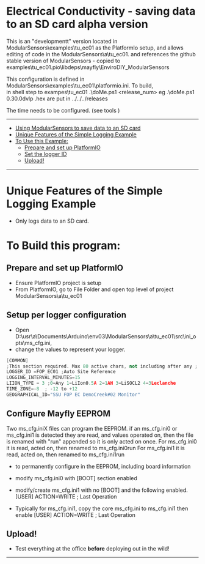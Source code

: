 [//]: # ( @page alpha_EC_logging EC Logging)
# Electrical Conductivity - saving data to an SD card  alpha version

This is an "developmentt" version located in ModularSensors\examples\tu_ec01 as the PlatformIo setup, 
and allows editing of code in the ModularSensors\a\tu_ec01.
and references the github stable version of ModularSensors - copied to 
examples\tu_ec01\.pio\libdeps\mayfly\EnviroDIY_ModularSensors

This  configuration is defined in ModularSensors\examples\tu_ec01\platformio.ini.
To build,  
in shell step to exampes\tu_ec01
.\doMe.ps1  <release_num>   eg .\doMe.ps1 0.30.0dvlp  .hex are put in ../../../releases

The time needs to be configured. (see tools )

_______

[//]: # ( @tableofcontents )

[//]: # ( Start GitHub Only )
- [Using ModularSensors to save data to an SD card](#using-modularsensors-to-save-data-to-an-sd-card)
- [Unique Features of the Simple Logging Example](#unique-features-of-the-simple-logging-example)
- [To Use this Example:](#to-use-this-example)
  - [Prepare and set up PlatformIO](#prepare-and-set-up-platformio)
  - [Set the logger ID](#set-the-logger-id)
  - [Upload!](#upload)

[//]: # ( End GitHub Only )

_______

[//]: # ( @section example_simple_logging_unique Unique Features of the Simple Logging Example )
# Unique Features of the Simple Logging Example
- Only logs data to an SD card.

[//]: # ( @section example_simple_logging_using To Use this Example: )
# To Build this program:

[//]: # ( @subsection example_simple_logging_pio Prepare and set up PlatformIO )
## Prepare and set up PlatformIO
- Ensure PlatformIO project is setup
- From PlatformIO, go to File Folder and open top level of project ModularSensors\a\tu_ec01


[//]: # ( @subsection example_simple_logging_logger_id Set the logger ID )
## Setup per logger configuration
- Open D:\usr\a\Documents\Arduino\env03\ModularSensors\a\tu_ec01\src\ini_opts\ms_cfg.ini, 
- change the values to represent your logger.

```cpp
[COMMON]
;This section required. Max 80 active chars, not including after any ;
LOGGER_ID =FOP_EC01 ;Auto Site Reference
LOGGING_INTERVAL_MINUTES=15
LIION_TYPE = 3 ;0=Any 1=LiIon0.5A 2=1AH 3=LiSOCL2 4=3Leclanche
TIME_ZONE=-8  ; -12 to +12
GEOGRAPHICAL_ID="SSU FOP EC DemoCreek#02 Monitor" 
```

## Configure Mayfly EEPROM
Two ms_cfg.iniX files can program the EEPROM.
if an ms_cfg.ini0 or ms_cfg.ini1 is detected they are read, and values operated on,
then the file is renamed with "run" appended so it is only acted on once.
For ms_cfg.ini0 it is read, acted on, then renamed to ms_cfg.ini0run
For ms_cfg.ini1 it is read, acted on, then renamed to ms_cfg.ini1run
 
- to permanently configure in the EEPROM, including board information
- modify ms_cfg.ini0 with [BOOT] section enabled
- modify/create ms_cfg.ini1 with no [BOOT] and the following enabled.
  [USER]
  ACTION=WRITE ; Last Operation

- Typically for ms_cfg.ini1, 
  copy the core ms_cfg.ini to ms_cfg.ini1
  then enable 
  [USER]
  ACTION=WRITE ; Last Operation


## Upload!
- Test everything at the office **before** deploying out in the wild!

_______


[//]: # ( @section example_simple_logging_pio_config PlatformIO Configuration )

[//]: # ( @include{lineno} simple_logging/platformio.ini )

[//]: # ( @section example_simple_logging_code The Complete Code )
